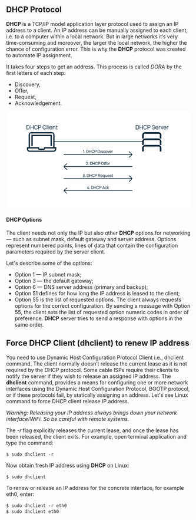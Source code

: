 ## **DHCP** Protocol

**DHCP** is a TCP/IP model application layer protocol used to assign an IP address to a client. An IP address can be manually assigned to each client, i.e. to a computer within a local network. But in large networks it’s very time-consuming and moreover, the larger the local network, the higher the chance of configuration error. This is why the **DHCP** protocol was created to automate IP assignment.

It takes four steps to get an address.
This process is called *DORA* by the first letters of each step:
- Discovery,
- Offer,
- Request,
- Acknowledgement.

<img src="../misc/images/dhcp.png" alt="network_route" width="500"/>

#### **DHCP** Options

The client needs not only the IP but also other **DHCP** options for networking — such as subnet mask, default gateway and server address. Options represent numbered points, lines of data that contain the configuration parameters required by the server client.

Let's describe some of the options:
- Option 1 — IP subnet mask;
- Option 3 — the default gateway;
- Option 6 — DNS server address (primary and backup);
- Option 51 defines for how long the IP address is leased to the client;
- Option 55 is the list of requested options. The client always requests options for the correct configuration. By sending a message with Option 55, the client sets the list of requested option numeric codes in order of preference. **DHCP** server tries to send a response with options in the same order.

##  Force **DHCP** Client (**dhclient**) to renew IP address

You need to use Dynamic Host Configuration Protocol Client i.e., dhclient command.
The client normally doesn’t release the current lease as it is not required by the DHCP protocol.
Some cable ISPs require their clients to notify the server if they wish to release an assigned IP address.
The **dhclient** command, provides a means for configuring one or more network interfaces using the Dynamic Host Configuration Protocol, BOOTP protocol, or if these protocols fail, by statically assigning an address.
Let's see Linux command to force DHCP client release IP address.

*Warning: Releasing your IP address always brings down your network interface/WiFi.
So be careful with remote systems.*

The *-r* flag explicitly releases the current lease, and once the lease has been released, the client exits.
For example, open terminal application and type the command:
```shell
$ sudo dhclient -r
```

Now obtain fresh IP address using **DHCP** on Linux:
```shell
$ sudo dhclient
```

To renew or release an IP address for the concrete interface, for example eth0, enter:
```shell
$ sudo dhclient -r eth0
$ sudo dhclient eth0
```
